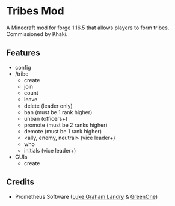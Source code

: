 # Tribes Mod 

A Minecraft mod for forge 1.16.5 that allows players to form tribes. Commissioned by Khaki.

## Features
- config
- /tribe 
    - create <name>
    - join <name>
    - count <name>
    - leave
    - delete <name> (leader only)
    - ban <player> (must be 1 rank higher)
    - unban <player> (officers+)
    - promote <player> (must be 2 ranks higher)
    - demote <player> (must be 1 rank higher)
    - <ally, enemy, neutral> <name> (vice leader+)
    - who <player>
    - initials <string> (vice leader+)
- GUIs
    - create

## Credits
- Prometheus Software ([Luke Graham Landry](https://github.com/LukeGrahamLandry) & [GreenOne](https://github.com/TheGreenOne))